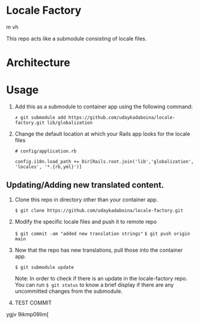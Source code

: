 # Locale Factory
 m vh

This repo acts like a submodule consisting of locale files.

# Architecture

<!-- image goes here! -->

# Usage

1. Add this as a submodule to container app using the following command:

    `✗ git submodule add https://github.com/udaykadaboina/locale-factory.git lib/globalization`

2. Change the default location at which your Rails app looks for the locale files

    ```
    # config/application.rb

    config.i18n.load_path += Dir[Rails.root.join('lib','globalization', 'locales', '*.{rb,yml}')]

    ```

## Updating/Adding new translated content.

1. Clone this repo in directory other than your container app.

    `$ git clone https://github.com/udaykadaboina/locale-factory.git`

2. Modify the specific locale files and push it to remote repo

    `$ git commit -am "added new translation strings"`
    `$ git push origin main`

3. Now that the repo has new translations, pull those into the container app.

    `$ git submodule update`

    Note: In order to check if there is an update in the locale-factory repo. You can run `$ git status` to know a brief display if there are any uncommitted changes from the submodule.

4. TEST COMMIT


ygjv 9ikmp09lim[


